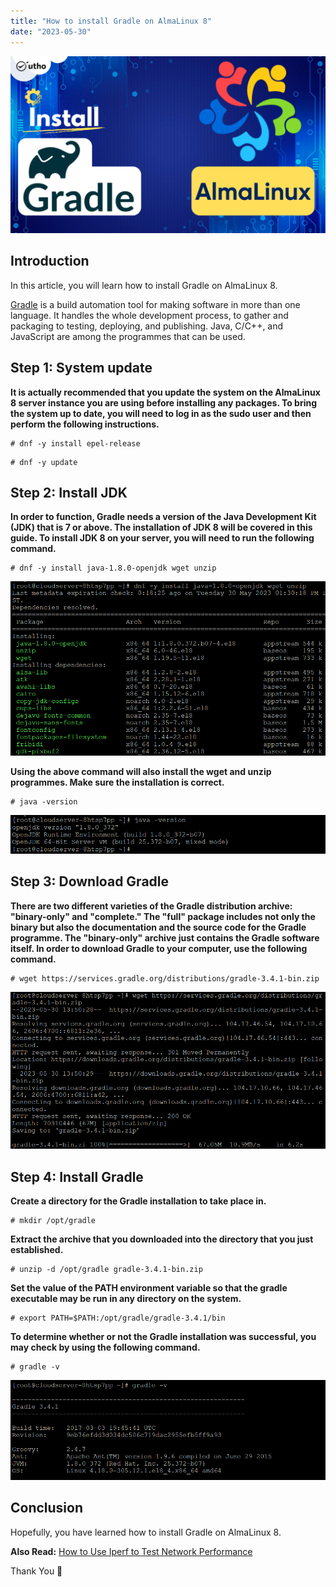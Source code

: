 ```yaml
---
title: "How to install Gradle on AlmaLinux 8"
date: "2023-05-30"
---
```


![How to install Gradle on AlmaLinux 8](images/How-to-install-Certbot-on-AlmaLinux-8-2-1024x576.png)

## Introduction

In this article, you will learn how to install Gradle on AlmaLinux 8.

[Gradle](https://en.wikipedia.org/wiki/Gradle) is a build automation tool for making software in more than one language. It handles the whole development process, to gather and packaging to testing, deploying, and publishing. Java, C/C++, and JavaScript are among the programmes that can be used.

## Step 1: System update

**It is actually recommended that you update the system on the AlmaLinux 8 server instance you are using before installing any packages. To bring the system up to date, you will need to log in as the sudo user and then perform the following instructions.**

```
# dnf -y install epel-release

```

```
# dnf -y update

```

## Step 2: Install JDK

**In order to function, Gradle needs a version of the Java Development Kit (JDK) that is 7 or above. The installation of JDK 8 will be covered in this guide. To install JDK 8 on your server, you will need to run the following command.**

```
# dnf -y install java-1.8.0-openjdk wget unzip

```

![How to install Gradle on AlmaLinux 8](images/image-1110.png)

**Using the above command will also install the wget and unzip programmes. Make sure the installation is correct.**

```
# java -version

```

![How to install Gradle on AlmaLinux 8](images/image-1111.png)

## Step 3: Download Gradle

**There are two different varieties of the Gradle distribution archive: "binary-only" and "complete." The "full" package includes not only the binary but also the documentation and the source code for the Gradle programme. The "binary-only" archive just contains the Gradle software itself. In order to download Gradle to your computer, use the following command.**

```
# wget https://services.gradle.org/distributions/gradle-3.4.1-bin.zip

```

![How to install Gradle on AlmaLinux 8](images/image-1112.png)

## Step 4: Install Gradle

**Create a directory for the Gradle installation to take place in.**

```
# mkdir /opt/gradle

```

**Extract the archive that you downloaded into the directory that you just established.**

```
# unzip -d /opt/gradle gradle-3.4.1-bin.zip

```

**Set the value of the PATH environment variable so that the gradle executable may be run in any directory on the system.**

```
# export PATH=$PATH:/opt/gradle/gradle-3.4.1/bin

```

**To determine whether or not the Gradle installation was successful, you may check by using the following command.**

```
# gradle -v

```

![install Gradle on AlmaLinux 8](images/image-1113.png)

## Conclusion

Hopefully, you have learned how to install Gradle on AlmaLinux 8.

**Also Read:** [How to Use Iperf to Test Network Performance](https://utho.com/docs/tutorial/how-to-use-iperf-to-test-network-performance/)

Thank You 🙂
